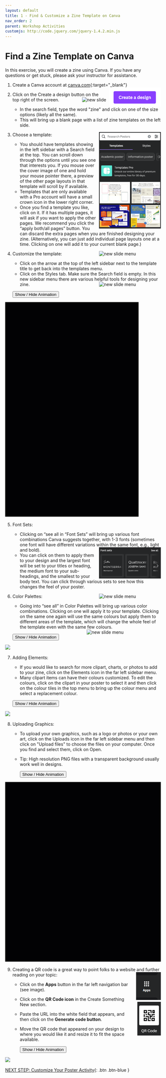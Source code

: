 ```yaml
---
layout: default
title: 1 - Find & Customize a Zine Template on Canva
nav_order: 2
parent: Workshop Activities
customjs: http://code.jquery.com/jquery-1.4.2.min.js
---
```


# Find a Zine Template on Canva

In this exercise, you will create a zine using Canva. If you have any questions or get stuck, please ask your instructor for assistance. 

1.  Create a Canva account at 
[canva.com](https://ww.canva.com/){:target="_blank"}  <img src="images/01.png" alt="new slide" style="float:right;margin-left:10px;">
2.  Click on the Create a design button on the top right of the screen.  <img src="images/02.png" alt="new slide" style="float:right;margin-left:10px;">
    - In the search field, type the word "zine" and click on one of the size options (likely all the same). 
    - This will bring up a blank page with a list of zine templates on the left side.
3. Choose a template: <img src="images/04.png" alt="new slide" style="float:right;width:200px;margin-left:10px;">
   - You should have templates showing in the left sidebar with a Search field at the top. You can scroll down through the options until you see one that interests you. If you mouse over the cover image of one and hold your mouse pointer there, a preview of the other page layouts in that template will scroll by if available. 
   - Templates that are only available with a Pro account will have a small crown icon in the lower right corner. 
    - Once you find a template you like, click on it. If it has multiple pages, it will ask if you want to apply the other pages. We recommend you click the “apply both/all pages” button. You can discard the extra pages when you are finished designing your zine. (Alternatively, you can just add individual page layouts one at a time. Clicking on one will add it to your current blank page.)

4.  Customize the template: <img src="images/06.png" alt="new slide menu" style="float:right;width:200px;margin-left:10px;">
    -   Click on the arrow at the top of the left sidebar next to the template title to get back into the templates menu. 
    -   Click on the Styles tab. Make sure the Search field is empty. In this new sidebar menu there are various helpful tools for designing your zine. <img src="images/07.png" alt="new slide menu" style="float:right;width:200px;margin-left:10px;">
    
      <button onclick="toggle('gif1')">Show / Hide Animation </button>
<div id="gif1">
      <img src="images/canva-pp1.gif">
      </div>
      
5.  Font Sets:
    -   Clicking on “see all in “Font Sets” will bring up various font combinations Canva suggests together,  with 1-3 fonts (sometimes one font will have different variations within the same font, e.g., light and bold). <img src="images/08.png" alt="new slide menu" style="float:right;width:200px;margin-left:10px;">
    -   You can click on them to apply them to your design and the largest font will be set to your titles or heading, the medium font to your sub-headings, and the smallest to your body text. You can click through various sets to see how this changes the feel of your poster.
  
6.  Color Palettes:<img src="images/09.png" alt="new slide menu" style="float:right;width:200px;margin-left:10px;">
    -   Going into “see all” in Color Palettes will bring up various color combinations. Clicking on one will apply it to your template. Clicking on the same one again will use the same colours but apply them to different areas of the template, which will change the whole feel of the template even with the same few colours. <img src="images/26.png" alt="new slide menu" style="float:right;width:240px;margin-left:10px;">

      <button onclick="toggle('gif2')">Show / Hide Animation </button>
<div id="gif2">
      <img src="images/canva-pp2.gif">
      </div>

<script>  
    function toggle(input) {
        var x = document.getElementById(input);
        if (x.style.display === "none") {
            x.style.display = "block";
        } else {
            x.style.display = "none";
        }
    }
</script>
7.  Adding Elements:
    -   If you would like to search for more clipart, charts, or photos to add to your zine, click on the Elements icon in the far left sidebar menu.
    -   Many clipart items can have their colours customized. To edit the colours, click on the clipart in your poster to select it and then click on the colour tiles in the top menu to bring up the colour menu and select a replacement colour. 

      <button onclick="toggle('gif4')">Show / Hide Animation </button>
<div id="gif4">
      <img src="images/canva-pp4.gif">
      </div>
      
8.  Uploading Graphics: 
    -   To upload your own graphics, such as a logo or photos or your own art, click on the Uploads icon in the far left sidebar menu and then click on "Upload files" to choose the files on your computer. Once you find and select them, click on Open.
    -   Tip: High resolution PNG files with a transparent background usually work well in designs.

        <button onclick="toggle('gif5')">Show / Hide Animation </button>
<div id="gif5">
      <img src="images/canva-pp5.gif">
      </div>
      
9.  Creating a QR code is a great way to point folks to a website and further reading on your topic:<img src="images/21.png" alt="new slide menu" style="float:right;margin-left:10px;">
    -   Click on the **Apps** button in the far left navigation bar (see image).
    -   Click on the **QR Code icon** in the Create Something New section. <img src="images/22.png" alt="new slide menu" style="float:right;margin-left:10px;">
    -   Paste the URL into the white field that appears, and then click on the **Generate code button**.
    -   Move the QR code that appeared on your design to where you would like it and resize it to fit the space available.

        <button onclick="toggle('gif6')">Show / Hide Animation </button>
<div id="gif6">
      <img src="images/canva-pp6.gif">
      </div>
      
<script>  
    function toggle(input) {
        var x = document.getElementById(input);
        if (x.style.display === "none") {
            x.style.display = "block";
        } else {
            x.style.display = "none";
        }
    }
</script>


[NEXT STEP: Customize Your Poster Activity](act-2.html){: .btn .btn-blue }
